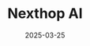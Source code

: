 ---  
layout: startup_page  
title: "Nexthop AI"  
id: "nexthop.ai"  
permalink: "/nexthopainexthop.ai03252025/"  
website: "https://nexthop.ai/"  
funding_round: ""  
funding_amount: "$110M"  
investors: "Lightspeed Venture Partners, Kleiner Perkins, WestBridge Capital, Battery Ventures, Emergent Ventures"  
about: "Nexthop AI develops artificial intelligence infrastructure for cloud providers, offering custom networking hardware, software, and interconnects that integrate with cloud systems to meet the growing needs of hyperscale cloud environments and their AI workloads. Their solutions work with open-source network operating systems like SONiC, enabling cloud providers to build efficient AI systems."  
markets: "AI, Cloud Computing, Networking"  
hq: "Santa Clara, California, United States"  
founded_year: "2024"  
linkedin: "https://www.linkedin.com/company/nexthopai"  
twitter: ""  
instagram: ""  
facebook: ""  
crunchbase: "https://www.crunchbase.com/organization/nexthop-ai"  
pitchbook: "https://pitchbook.com/profiles/company/769549-33"  

date_display: "25-Mar-2025"  
date: "2025-03-25"

# SEO Optimization  
meta_title: "Nexthop AI -  Funding ($110M)"  
meta_description: "Nexthop AI, Nexthop AI develops artificial intelligence infrastructure for cloud providers, offering custom networking hardware, software, and interconnects that ..."  
meta_keywords: "Nexthop AI, AI, Cloud Computing, Networking,  funding"  
canonical_url: "https://startup.projectstartups.com/nexthopainexthop.ai03252025/"  
---
